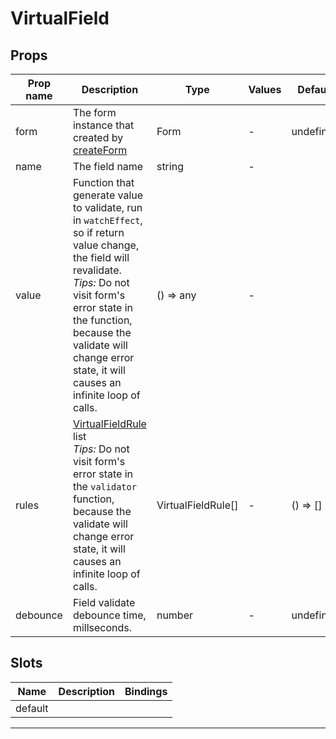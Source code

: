 # VirtualField

## Props

| Prop name | Description                                                                                                                                                                                                                                                                | Type               | Values | Default   |
| --------- | -------------------------------------------------------------------------------------------------------------------------------------------------------------------------------------------------------------------------------------------------------------------------- | ------------------ | ------ | --------- |
| form      | The form instance that created by [createForm](../apis/#createform)                                                                                                                                                                                                        | Form               | -      | undefined |
| name      | The field name                                                                                                                                                                                                                                                             | string             | -      |           |
| value     | Function that generate value to validate, run in `watchEffect`, so if return value change, the field will revalidate.<br/>_Tips:_ Do not visit form's error state in the function, because the validate will change error state, it will causes an infinite loop of calls. | () => any          | -      |           |
| rules     | [VirtualFieldRule](../apis/#virtualfieldrule) list<br/>_Tips:_ Do not visit form's error state in the `validator` function, because the validate will change error state, it will causes an infinite loop of calls.                                                        | VirtualFieldRule[] | -      | () => []  |
| debounce  | Field validate debounce time, millseconds.                                                                                                                                                                                                                                 | number             | -      | undefined |

## Slots

| Name    | Description | Bindings |
| ------- | ----------- | -------- |
| default |             |          |

---
